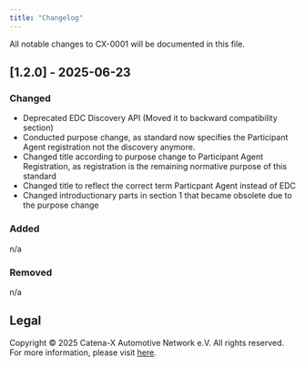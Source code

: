 ```yaml
---
title: "Changelog"
---
```


All notable changes to CX-0001 will be documented in this file.

## [1.2.0] - 2025-06-23

### Changed

- Deprecated EDC Discovery API (Moved it to backward compatibility section)
- Conducted purpose change, as standard now specifies the Participant Agent registration
  not the discovery anymore.
- Changed title according to purpose change to Participant Agent Registration, as
  registration is the remaining normative purpose of this standard
- Changed title to reflect the correct term Particpant Agent instead of EDC
- Changed introductionary parts in section 1 that became obsolete due to the purpose change

### Added

n/a

### Removed

n/a

## Legal

Copyright © 2025 Catena-X Automotive Network e.V. All rights reserved. For more information, please visit [here](/copyright).
